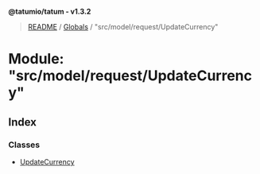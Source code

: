 **@tatumio/tatum - v1.3.2**

> [README](../README.md) / [Globals](../globals.md) / "src/model/request/UpdateCurrency"

# Module: "src/model/request/UpdateCurrency"

## Index

### Classes

* [UpdateCurrency](../classes/_src_model_request_updatecurrency_.updatecurrency.md)
